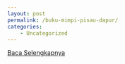 ```yaml
---
layout: post
permalink: /buku-mimpi-pisau-dapur/
categories:
    - Uncategorized
---
```


[Baca Selengkapnya](/08)